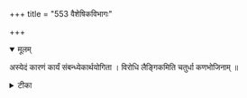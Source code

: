 +++
title = "553 वैशेषिकविभागः"

+++


<details open><summary>मूलम्</summary>

अस्येदं कारणं कार्यं संबन्ध्येकार्थयोगिता । विरोधि लैङ्गिकमिति चतुर्धा कणभोजिनाम् ॥
</details>



<details><summary>टीका</summary>

वैशेषिकभाष्यम्.[ ]
</details>

